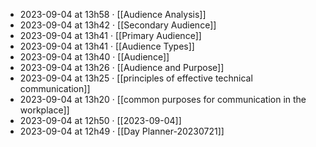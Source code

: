 - 2023-09-04 at 13h58 · [[Audience Analysis]]
- 2023-09-04 at 13h42 · [[Secondary Audience]]
- 2023-09-04 at 13h41 · [[Primary Audience]]
- 2023-09-04 at 13h41 · [[Audience Types]]
- 2023-09-04 at 13h40 · [[Audience]]
- 2023-09-04 at 13h26 · [[Audience and Purpose]]
- 2023-09-04 at 13h25 · [[principles of effective technical communication]]
- 2023-09-04 at 13h20 · [[common purposes for communication in the workplace]]
- 2023-09-04 at 12h50 · [[2023-09-04]]
- 2023-09-04 at 12h49 · [[Day Planner-20230721]]
